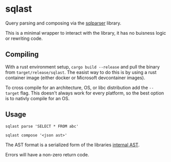 # sqlast

Query parsing and composing via the [sqlparser](https://docs.rs/sqlparser/0.6.1/sqlparser/) library.

This is a minimal wrapper to interact with the library, it has no buisness logic or rewriting code.

## Compiling

With a rust environment setup, `cargo build --release` and pull the binary from `target/release/sqlast`.
The easist way to do this is by using a rust container image (either docker or Microsoft devcontainer images).

To cross compile for an architecture, OS, or libc distribution add the `--target` flag. This doesn't always work for every platform, so the best option is to nativly compile for an OS.

## Usage

`sqlast parse 'SELECT * FROM abc'`

`sqlast compose '<json ast>'`

The AST format is a serialized form of the libraries [internal AST](https://docs.rs/sqlparser/0.6.1/sqlparser/ast/index.html).

Errors will have a non-zero return code.
